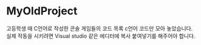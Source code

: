 # MyOldProject
고등학생 때 C언어로 작성한 콘솔 게임들의 코드 목록
c언어 코드만 모아 놓았습니다. 실제 작동을 시키려면 Visual studio 같은 에디터에 복사 붙여넣기를 해주어야 합니다.
